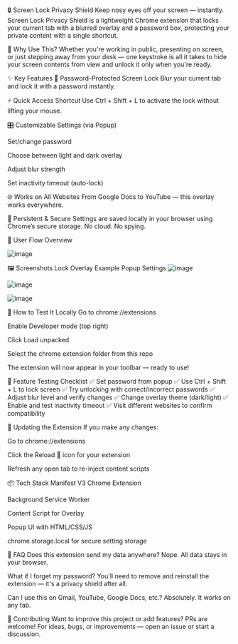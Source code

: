 🔒 Screen Lock Privacy Shield
Keep nosy eyes off your screen — instantly.
Screen Lock Privacy Shield is a lightweight Chrome extension that locks your current tab with a blurred overlay and a password box, protecting your private content with a single shortcut.

🚀 Why Use This?
Whether you're working in public, presenting on screen, or just stepping away from your desk — one keystroke is all it takes to hide your screen contents from view and unlock it only when you're ready.

✨ Key Features
🔐 Password-Protected Screen Lock
Blur your current tab and lock it with a password instantly.

⚡ Quick Access Shortcut
Use Ctrl + Shift + L to activate the lock without lifting your mouse.

🎛️ Customizable Settings (via Popup)

Set/change password

Choose between light and dark overlay

Adjust blur strength

Set inactivity timeout (auto-lock)

🌐 Works on All Websites
From Google Docs to YouTube — this overlay works everywhere.

🧠 Persistent & Secure
Settings are saved locally in your browser using Chrome’s secure storage. No cloud. No spying.

🧭 User Flow Overview

![image](https://github.com/user-attachments/assets/3c434111-d207-429d-8fdc-0177da7e153e)


🖼️ Screenshots
Lock Overlay Example	Popup Settings
![image](https://github.com/user-attachments/assets/eb6155b8-f306-420a-aa2f-321376b19fdc)

![image](https://github.com/user-attachments/assets/96890f89-0f02-4c0b-bd81-a9a8b7016de5)

![image](https://github.com/user-attachments/assets/e95b0c51-3e3d-450c-8750-46b0f8c91946)






🔧 How to Test It Locally
Go to chrome://extensions

Enable Developer mode (top right)

Click Load unpacked

Select the chrome extension folder from this repo

The extension will now appear in your toolbar — ready to use!

🧪 Feature Testing Checklist
✅ Set password from popup
✅ Use Ctrl + Shift + L to lock screen
✅ Try unlocking with correct/incorrect passwords
✅ Adjust blur level and verify changes
✅ Change overlay theme (dark/light)
✅ Enable and test inactivity timeout
✅ Visit different websites to confirm compatibility

🔁 Updating the Extension
If you make any changes:

Go to chrome://extensions

Click the Reload 🔄 icon for your extension

Refresh any open tab to re-inject content scripts

📦 Tech Stack
Manifest V3 Chrome Extension

Background Service Worker

Content Script for Overlay

Popup UI with HTML/CSS/JS

chrome.storage.local for secure setting storage

🙋 FAQ
Does this extension send my data anywhere?
Nope. All data stays in your browser.

What if I forget my password?
You'll need to remove and reinstall the extension — it's a privacy shield after all.

Can I use this on Gmail, YouTube, Google Docs, etc.?
Absolutely. It works on any tab.

🧩 Contributing
Want to improve this project or add features? PRs are welcome!
For ideas, bugs, or improvements — open an issue or start a discussion.
